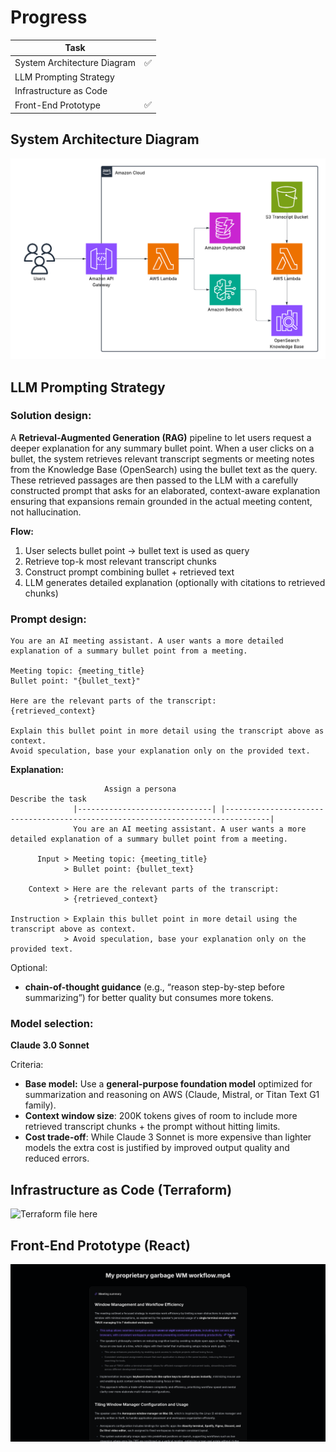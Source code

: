 # Progress

| Task                        |     |
| --------------------------- | --- |
| System Architecture Diagram | ✅  |
| LLM Prompting Strategy      |     |
| Infrastructure as Code      |     |
| Front-End Prototype         | ✅  |

## System Architecture Diagram

![Architecture Diagram](architecture.png)

## LLM Prompting Strategy

### Solution design:

A **Retrieval-Augmented Generation (RAG)** pipeline to let users request a deeper explanation for any summary bullet point. When a user clicks on a bullet, the system retrieves relevant transcript segments or meeting notes from the Knowledge Base (OpenSearch) using the bullet text as the query. These retrieved passages are then passed to the LLM with a carefully constructed prompt that asks for an elaborated, context-aware explanation ensuring that expansions remain grounded in the actual meeting content, not hallucination.

**Flow:**

1. User selects bullet point → bullet text is used as query
1. Retrieve top-k most relevant transcript chunks
1. Construct prompt combining bullet + retrieved text
1. LLM generates detailed explanation (optionally with citations to retrieved chunks)

### Prompt design:

```
You are an AI meeting assistant. A user wants a more detailed explanation of a summary bullet point from a meeting.

Meeting topic: {meeting_title}
Bullet point: "{bullet_text}"

Here are the relevant parts of the transcript:
{retrieved_context}

Explain this bullet point in more detail using the transcript above as context.
Avoid speculation, base your explanation only on the provided text.
```

**Explanation:**

```
                     Assign a persona                                         Describe the task
              |------------------------------| |--------------------------------------------------------------------------------|
              You are an AI meeting assistant. A user wants a more detailed explanation of a summary bullet point from a meeting.

      Input > Meeting topic: {meeting_title}
            > Bullet point: {bullet_text}

    Context > Here are the relevant parts of the transcript:
            > {retrieved_context}

Instruction > Explain this bullet point in more detail using the transcript above as context.
            > Avoid speculation, base your explanation only on the provided text.
```

Optional:

- **chain-of-thought guidance** (e.g., “reason step-by-step before summarizing”) for better quality but consumes more tokens.

### **Model selection:**

**Claude 3.0 Sonnet**

Criteria:

- **Base model:** Use a **general-purpose foundation model** optimized for summarization and reasoning on AWS (Claude, Mistral, or Titan Text G1 family).
- **Context window size**: 200K tokens gives of room to include more retrieved transcript chunks + the prompt without hitting limits.
- **Cost trade-off**: While Claude 3 Sonnet is more expensive than lighter models the extra cost is justified by improved output quality and reduced errors.

## Infrastructure as Code (Terraform)

![Terraform file here](terraform/main.tf)

## Front-End Prototype (React)

![React Prototype](frontend.png)
